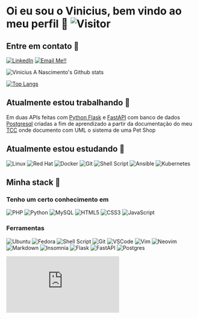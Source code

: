 # Oi eu sou o Vinicius, bem vindo ao meu perfil 💛 ![Visitor](https://visitor-badge.laobi.icu/badge?page_id=souovan.repoName)

## Entre em contato 🖖 

<!--
[<img align="left" alt="Vinicius Antonio do Nascimento  | LinkedIn" width="22px" style="background-color: blue" src="https://cdn.jsdelivr.net/npm/simple-icons@v3/icons/linkedin.svg" />](https://www.linkedin.com/in/viniciusanascimento/)
-->



<a href="https://www.linkedin.com/in/viniciusanascimento/">![LinkedIn](https://img.shields.io/badge/LinkedIn-0077B5?style=for-the-badge&logo=linkedin&logoColor=white)</a>
<a href="mailto:vinicius.nascimento05@gmail.com">![Email Me!!](https://img.shields.io/badge/Gmail-D14836?style=for-the-badge&logo=gmail&logoColor=white)</a>



![Vinicius A Nascimento's Github stats](https://github-readme-stats.vercel.app/api?username=souovan&show_icons=true&theme=dracula)

[![Top Langs](https://github-readme-stats.vercel.app/api/top-langs/?username=souovan&layout=compact)]()

## Atualmente estou trabalhando 👷

Em duas APIs feitas com [Python Flask](https://github.com/souovan/TCC-python/tree/main/python-flask) e [FastAPI](https://github.com/souovan/TCC-python/tree/main/python-fastapi) com banco de dados [Postgresql](https://github.com/souovan/TCC-python/blob/main/postgresql_db/python_flask_fastapi_db.sql) criadas a fim de aprendizado a partir da documentação do meu [TCC](https://github.com/souovan/TCC) onde documento com UML o sistema de uma Pet Shop

## Atualmente estou estudando 🌱

<!--
<div style="display: inline_block">
   <img align="center" alt-"linux-icon" height="50" width="60" src="https://cdn.jsdelivr.net/gh/devicons/devicon/icons/linux/linux-original.svg" />
   <img align="center" alt-"redhat-icon" height="50" width="60" src="https://cdn.jsdelivr.net/gh/devicons/devicon/icons/redhat/redhat-original-wordmark.svg" />
   <img align="center" alt-"docker-icon" height="50" width="60" src="https://cdn.jsdelivr.net/gh/devicons/devicon/icons/docker/docker-original-wordmark.svg" />
   <img align="center" alt-"git-icon" height="50" width="60" src="https://cdn.jsdelivr.net/gh/devicons/devicon/icons/git/git-original-wordmark.svg" />
   <img align="center" alt-"bash-icon" height="50" width="60" src="https://cdn.jsdelivr.net/gh/devicons/devicon/icons/bash/bash-original.svg" />
</div>
-->

![Linux](https://img.shields.io/badge/Linux-FCC624?style=for-the-badge&logo=linux&logoColor=black) ![Red Hat](https://img.shields.io/badge/Red%20Hat-EE0000?style=for-the-badge&logo=redhat&logoColor=white) ![Docker](https://img.shields.io/badge/docker-%230db7ed.svg?style=for-the-badge&logo=docker&logoColor=white) ![Git](https://img.shields.io/badge/git-%23F05033.svg?style=for-the-badge&logo=git&logoColor=white) ![Shell Script](https://img.shields.io/badge/shell_script-%23121011.svg?style=for-the-badge&logo=gnu-bash&logoColor=white) ![Ansible](https://img.shields.io/badge/ansible-%231A1918.svg?style=for-the-badge&logo=ansible&logoColor=white) ![Kubernetes](https://img.shields.io/badge/kubernetes-%23326ce5.svg?style=for-the-badge&logo=kubernetes&logoColor=white) 

## Minha stack 🔧

### Tenho um certo conhecimento em

![PHP](https://img.shields.io/badge/php-%23777BB4.svg?style=for-the-badge&logo=php&logoColor=white) ![Python](https://img.shields.io/badge/python-3670A0?style=for-the-badge&logo=python&logoColor=ffdd54) ![MySQL](https://img.shields.io/badge/mysql-%2300f.svg?style=for-the-badge&logo=mysql&logoColor=white) ![HTML5](https://img.shields.io/badge/html5-%23E34F26.svg?style=for-the-badge&logo=html5&logoColor=white) ![CSS3](https://img.shields.io/badge/css3-%231572B6.svg?style=for-the-badge&logo=css3&logoColor=white) ![JavaScript](https://img.shields.io/badge/javascript-%23323330.svg?style=for-the-badge&logo=javascript&logoColor=%23F7DF1E) 

### Ferramentas

![Ubuntu](https://img.shields.io/badge/Ubuntu-E95420?style=for-the-badge&logo=ubuntu&logoColor=white) ![Fedora](https://img.shields.io/badge/Fedora-294172?style=for-the-badge&logo=fedora&logoColor=white) ![Shell Script](https://img.shields.io/badge/shell_script-%23121011.svg?style=for-the-badge&logo=gnu-bash&logoColor=white) ![Git](https://img.shields.io/badge/git-%23F05033.svg?style=for-the-badge&logo=git&logoColor=white) ![VSCode](https://img.shields.io/badge/VSCode-0078d7.svg?style=for-the-badge&logo=visual-studio-code&logoColor=white) ![Vim](https://img.shields.io/badge/VIM-%2311AB00.svg?style=for-the-badge&logo=vim&logoColor=white) ![Neovim](https://img.shields.io/badge/NeoVim-%2357A143.svg?&style=for-the-badge&logo=neovim&logoColor=white) ![Markdown](https://img.shields.io/badge/markdown-%23000000.svg?style=for-the-badge&logo=markdown&logoColor=white) ![Insomnia](https://img.shields.io/badge/Insomnia-black?style=for-the-badge&logo=insomnia&logoColor=5849BE) ![Flask](https://img.shields.io/badge/flask-%23000.svg?style=for-the-badge&logo=flask&logoColor=white) ![FastAPI](https://img.shields.io/badge/FastAPI-005571?style=for-the-badge&logo=fastapi) ![Postgres](https://img.shields.io/badge/postgres-%23316192.svg?style=for-the-badge&logo=postgresql&logoColor=white)

![English version](https://github.com/souovan/souovan/blob/main/README.en-US.md)









